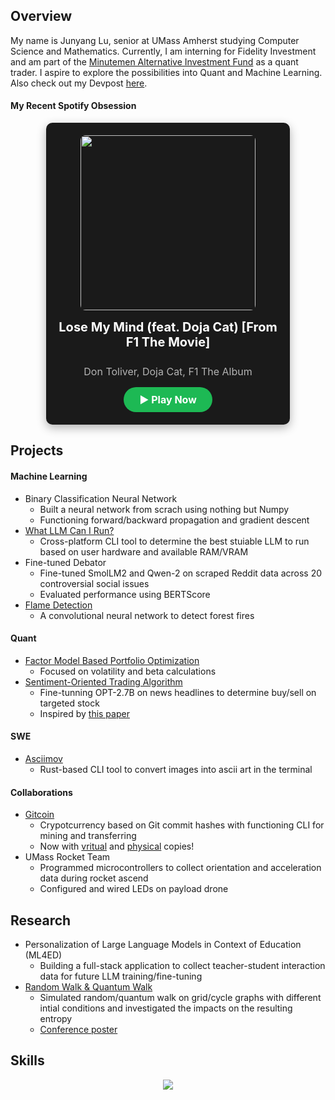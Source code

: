 ## Overview
My name is Junyang Lu, senior at UMass Amherst studying Computer Science and Mathematics. Currently, I am interning for Fidelity Investment and am part of the [Minutemen Alternative Investment Fund](https://www.minutemenalternativeinvestmentfund.com/) as a quant trader. I aspire to explore the possibilities into Quant and Machine Learning. Also check out my Devpost [here](https://devpost.com/Jun-L04).
#### My Recent Spotify Obsession

<!-- SONG START -->
<div align="center">
  <div style="
    background-color: #1a1a1a;
    border-radius: 10px;
    padding: 20px;
    display: inline-block;
    box-shadow: 0 5px 15px rgba(0,0,0,0.3);
    max-width: 350px;
    margin: 0 auto;
  ">
    <div style="text-align: center; margin-bottom: 15px;">
      <a href="https://open.spotify.com/embed/track/02BcXEH1zJYbXSabPtNlKf">
        <img src="https://i.scdn.co/image/ab67616d0000b273bed9c7b9e33025a81d4d02e4" 
             width="280" 
             style="border-radius: 8px; display: block; margin: 0 auto;">
      </a>
    </div>
    <div style="text-align: center;">
      <div style="
        color: white; 
        font-size: 20px; 
        font-weight: bold;
        margin-bottom: 5px;
      ">
        <strong> Lose My Mind (feat. Doja Cat) [From F1 The Movie] </strong>
      </div>
      <div style="
        color: #b3b3b3; 
        font-size: 16px;
        margin-bottom: 15px;
      ">
        <br> Don Toliver, Doja Cat, F1 The Album </br>
      </div>
      <a href="https://open.spotify.com/embed/track/02BcXEH1zJYbXSabPtNlKf" 
         style="
           display: inline-block;
           background-color: #1DB954;
           color: white;
           text-decoration: none;
           padding: 10px 25px;
           border-radius: 30px;
           font-size: 16px;
           font-weight: bold;
           transition: background-color 0.2s;
         "
         onmouseover="this.style.backgroundColor='#1ed760'"
         onmouseout="this.style.backgroundColor='#1DB954'">
         &#9654 Play Now
      </a>
    </div>
  </div>
</div>
<!-- SONG END -->



## Projects
#### Machine Learning
- Binary Classification Neural Network
    - Built a neural network from scrach using nothing but Numpy
    - Functioning forward/backward propagation and gradient descent
- [What LLM Can I Run?](https://github.com/Jun-L04/what-llm-can-i-run)
    - Cross-platform CLI tool to determine the best stuiable LLM to run based on user hardware and available RAM/VRAM
- Fine-tuned Debator
    - Fine-tuned SmolLM2 and Qwen-2 on scraped Reddit data across 20 controversial social issues
    - Evaluated performance using BERTScore
- [Flame Detection](https://github.com/Jun-L04/flameDetection)
    - A convolutional neural network to detect forest fires
#### Quant
- [Factor Model Based Portfolio Optimization](https://github.com/Jun-L04/maif_quant_ls)
    - Focused on volatility and beta calculations
- [Sentiment-Oriented Trading Algorithm](https://arxiv.org/abs/2412.19245)
    - Fine-tunning OPT-2.7B on news headlines to determine buy/sell on targeted stock
    - Inspired by [this paper](https://arxiv.org/abs/2412.19245) 
#### SWE
- [Asciimov](https://github.com/Jun-L04/asciimov)
    - Rust-based CLI tool to convert images into ascii art in the terminal

#### Collaborations
- [Gitcoin](https://github.com/BananaMiku/Gitcoin)
    - Crypotcurrency based on Git commit hashes with functioning CLI for mining and transferring
    - Now with [vritual](https://jun-l04.github.io/) and [physical](https://tinyurl.com/physical-gitcoin) copies!
- UMass Rocket Team
    - Programmed microcontrollers to collect orientation and acceleration data during rocket ascend
    - Configured and wired LEDs on payload drone 

## Research
- Personalization of Large Language Models in Context of Education (ML4ED)
    - Building a full-stack application to collect teacher-student interaction data for future LLM training/fine-tuning
- [Random Walk & Quantum Walk](https://github.com/Jun-L04/random_walk_research)
    - Simulated random/quantum walk on grid/cycle graphs with different intial conditions and investigated the impacts on the resulting entropy
    - [Conference poster](https://tinyurl.com/quantumCompResearch)

## Skills
<p align="center">
  <a href="https://skillicons.dev">
    <img src="https://skillicons.dev/icons?i=python,go,java,typescript,pytorch,sklearn,aws,jenkins,postman" />
  </a>
</p>
